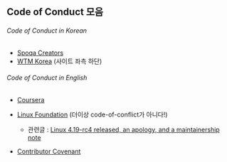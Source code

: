 ## Code of Conduct 모음

###### Code of Conduct in Korean
- [Spoqa Creators](https://github.com/spoqa/code-of-conduct)
- [WTM Korea](https://wtm-korea-2018.firebaseapp.com/) (사이트 좌측 하단)

###### Code of Conduct in English
- [Coursera](https://learner.coursera.help/hc/en-us/articles/208280036-Coursera-Code-of-Conduct)
- [Linux Foundation](https://git.kernel.org/pub/scm/linux/kernel/git/torvalds/linux.git/commit/?id=8a104f8b5867c682d994ffa7a74093c54469c11f) (더이상 code-of-conflict가 아니다!)
    - 관련글 : [Linux 4.19-rc4 released, an apology, and a maintainership note](https://lkml.org/lkml/2018/9/16/167)

- [Contributor Covenant](https://www.contributor-covenant.org/version/1/4/code-of-conduct.html)
